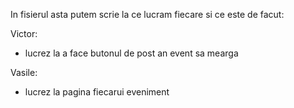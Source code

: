 In fisierul asta putem scrie la ce lucram fiecare si ce este de facut:

Victor:
- lucrez la a face butonul de post an event sa mearga

Vasile:
- lucrez la pagina fiecarui eveniment
